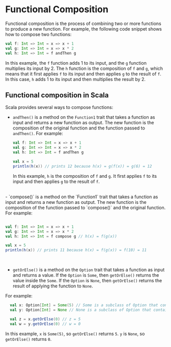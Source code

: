 # Functional Composition

Functional composition is the process of combining two or more functions to produce a new function. For example, the following code snippet shows how to compose two functions:

```scala
val f: Int => Int = x => x + 1
val g: Int => Int = x => x * 2
val h: Int => Int = f andThen g
```

In this example, the `f` function adds 1 to its input, and the `g` function multiplies its input by 2. The `h` function is the composition of `f` and `g`, which means that it first applies `f` to its input and then applies `g` to the result of `f`. In this case, `h` adds 1 to its input and then multiplies the result by 2.

## Functional composition in Scala

Scala provides several ways to compose functions:

- `andThen()` is a method on the `Function1` trait that takes a function as input and returns a new function as output. The new function is the composition of the original function and the function passed to `andThen()`. For example:

  ```scala
  val f: Int => Int = x => x + 1
  val g: Int => Int = x => x * 2
  val h: Int => Int = f andThen g

  val x = 5
  println(h(x)) // prints 12 because h(x) = g(f(x)) = g(6) = 12
  ```

  In this example, `h` is the composition of `f` and `g`. It first applies `f` to its input and then applies `g` to the result of `f`.
<br>
- `compose()` is a method on the `Function1` trait that takes a function as input and returns a new function as output. The new function is the composition of the function passed to `compose()` and the original function. For example:

```scala

val f: Int => Int = x => x + 1
val g: Int => Int = x => x * 2
val h: Int => Int = f compose g // h(x) = f(g(x))

val x = 5
println(h(x)) // prints 11 because h(x) = f(g(x)) = f(10) = 11
```
<br>

- `getOrElse()` is a method on the `Option` trait that takes a function as input and returns a value. If the `Option` is `Some`, then `getOrElse()` returns the value inside the `Some`. If the `Option` is `None`, then `getOrElse()` returns the result of applying the function to `None`. 

For example:

```scala
  val x: Option[Int] = Some(5) // Some is a subclass of Option that contains a value of type Int 
  val y: Option[Int] = None // None is a subclass of Option that contains no value

  val z = x.getOrElse(0) // z = 5
  val w = y.getOrElse(0) // w = 0
```

In this example, `x` is `Some(5)`, so `getOrElse()` returns `5`. `y` is `None`, so `getOrElse()` returns `0`.


